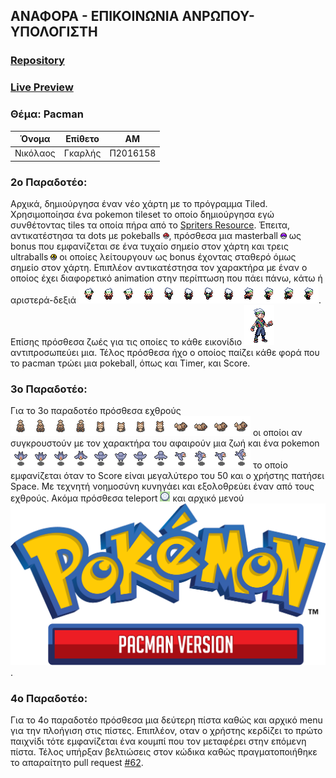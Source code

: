 ## ΑΝΑΦΟΡΑ - ΕΠΙΚΟΙΝΩΝΙΑ ΑΝΡΩΠΟΥ-ΥΠΟΛΟΓΙΣΤΗ

### [Repository](https://github.com/nickgarlis/pacman)

### [Live Preview](http://vparticles.com/pacman)

### Θέμα: Pacman
|  Όνομα   | Επίθετο |    ΑΜ    |
|----------|---------|----------|
| Νικόλαος | Γκαρλής | Π2016158 |

### 2o Παραδοτέο:
  Αρχικά, δημιούργησα έναν νέο χάρτη με το πρόγραμμα Tiled. Χρησιμοποίησα ένα pokemon tileset το οποίο δημιούργησα εγώ συνθέτοντας tiles τα οποία πήρα από το [Spriters Resource](https://www.spriters-resource.com/fullview/61816/). Έπειτα, αντικατέστησα τα dots με pokeballs ![](https://raw.githubusercontent.com/nickgarlis/pacman/master/assets/pokeball.png), πρόσθεσα μια masterball ![](https://raw.githubusercontent.com/nickgarlis/pacman/master/assets/masterball.png) ως bonus που εμφανίζεται σε ένα τυχαίο σημείο στον χάρτη και τρεις ultraballs ![](https://raw.githubusercontent.com/nickgarlis/pacman/master/assets/ultraball.png) οι οποίες λείτουργουν ως bonus έχοντας σταθερό όμως σημείο στον χάρτη. Επιπλέον αντικατέστησα τον χαρακτήρα με έναν ο οποίος έχει διαφορετικό animation στην περίπτωση που πάει πάνω, κάτω ή αριστερά-δεξιά ![](https://raw.githubusercontent.com/nickgarlis/pacman/master/assets/character.png). Επίσης πρόσθεσα ζωές για τις οποίες το κάθε εικονίδιο ![](https://raw.githubusercontent.com/nickgarlis/pacman/master/assets/life.png) αντιπροσωπεύει μια. Τέλος πρόσθεσα ήχο ο οποίος παίζει κάθε φορά που το pacman τρώει μια pokeball, όπως και Timer, και Score.

### 3ο Παραδοτέο:
  Για το 3ο παραδοτέο πρόσθεσα εχθρούς ![](https://raw.githubusercontent.com/nickgarlis/pacman/master/assets/zigzagoon.png) οι οποίοι αν συγκρουστούν με τον χαρακτήρα του αφαιρούν μια ζωή και ένα pokemon ![](https://raw.githubusercontent.com/nickgarlis/pacman/master/assets/shellow.png) το οποίο εμφανίζεται όταν το Score είναι μεγαλύτερο του 50 και ο χρήστης πατήσει Space. Με τεχνητή νοημοσύνη κυνηγάει και εξολοθρεύει έναν από τους εχθρούς. Ακόμα πρόσθεσα teleport ![](https://raw.githubusercontent.com/nickgarlis/pacman/master/assets/teleport.png) και αρχικό μενού ![](https://raw.githubusercontent.com/nickgarlis/pacman/master/assets/logo.png) .

### 4ο Παραδοτέο:
  Για το 4ο παραδοτέο πρόσθεσα μια δεύτερη πίστα καθώς και αρχικό menu για την πλοήγιση στις πίστες. Επιπλέον, οταν ο χρήστης κερδίζει το πρώτο παιχνίδι τότε εμφανίζεται ένα κουμπί που τον μεταφέρει στην επόμενη πίστα. Τέλος υπήρξαν βελτιώσεις στον κώδικα καθώς πραγματοποιήθηκε το απαραίτητο pull request [#62](https://github.com/ioniodi/pacman/pull/62).
